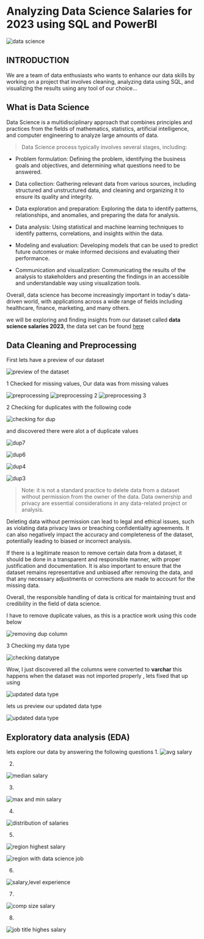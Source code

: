 # Analyzing Data Science Salaries for 2023 using SQL and PowerBI

![data science](https://user-images.githubusercontent.com/116097143/236707409-3ba318d7-66f0-4aba-9304-ea9250599933.png)

## INTRODUCTION
We are a team of data enthusiasts who wants to enhance our data skills by working on a project that involves cleaning, analyzing data using SQL, and visualizing the results using any tool of our choice...

## What is Data Science
Data Science is a multidisciplinary approach that combines principles and practices from the fields of mathematics, statistics, artificial intelligence, and computer engineering to analyze large amounts of data.

> Data Science process typically involves several stages, including:

- Problem formulation: Defining the problem, identifying the business goals and objectives, and determining what questions need to be answered.

- Data collection: Gathering relevant data from various sources, including structured and unstructured data, and cleaning and organizing it to ensure its quality and integrity.

- Data exploration and preparation: Exploring the data to identify patterns, relationships, and anomalies, and preparing the data for analysis.

- Data analysis: Using statistical and machine learning techniques to identify patterns, correlations, and insights within the data.

- Modeling and evaluation: Developing models that can be used to predict future outcomes or make informed decisions and evaluating their performance.

- Communication and visualization: Communicating the results of the analysis to stakeholders and presenting the findings in an accessible and understandable way using visualization tools.

Overall, data science has become increasingly important in today's data-driven world, with applications across a wide range of fields including healthcare, finance, marketing, and many others.

we will be exploring and finding insights from our dataset called **data science salaries 2023**, the data set can be found [here](https://www.kaggle.com/datasets/saurabhshahane/data-science-jobs-salaries)

## Data Cleaning and Preprocessing 

First lets have a preview of our dataset

![preview of the dataset](https://user-images.githubusercontent.com/116097143/236707871-41fc27b3-08c0-4912-9173-b9669fb56914.png)

1 Checked for missing values, Our data was from missing values

![preprocessing](https://user-images.githubusercontent.com/116097143/236708524-5df8b618-f10a-4b23-8f04-d670b161d136.png)
![preprocessing 2](https://user-images.githubusercontent.com/116097143/236708532-cf542ea0-7227-4fc1-a8d3-1d2ee707855f.png)
![preprocessing 3](https://user-images.githubusercontent.com/116097143/236708536-feca74e2-a8b6-4140-932a-7166485777c5.png)



2 Checking for duplicates with the following code

![checking for dup](https://user-images.githubusercontent.com/116097143/236708645-94cdd523-c1cc-4e16-af62-73c703f2dc0f.png)

and discovered there were alot a of duplicate values

![dup7](https://user-images.githubusercontent.com/116097143/236708036-73bb0c4f-731e-485d-a27b-7f45ff4f1039.png)

![dup6](https://user-images.githubusercontent.com/116097143/236708048-b79be33e-741f-4a2a-adf6-65136aafa48a.png)

![dup4](https://user-images.githubusercontent.com/116097143/236708058-b86ce737-3905-43ae-b56c-47528963cc10.png)

![dup3](https://user-images.githubusercontent.com/116097143/236708067-e8fac801-2ff3-4a91-9af2-1b2c1840c9f1.png)

> Note: it is not a standard practice to delete data from a dataset without permission from the owner of the data. Data ownership and privacy are essential considerations in any data-related project or analysis.

Deleting data without permission can lead to legal and ethical issues, such as violating data privacy laws or breaching confidentiality agreements. It can also negatively impact the accuracy and completeness of the dataset, potentially leading to biased or incorrect analysis.

If there is a legitimate reason to remove certain data from a dataset, it should be done in a transparent and responsible manner, with proper justification and documentation. It is also important to ensure that the dataset remains representative and unbiased after removing the data, and that any necessary adjustments or corrections are made to account for the missing data.

Overall, the responsible handling of data is critical for maintaining trust and credibility in the field of data science.

I have to remove duplicate values, as this is a practice work using this code below

![removing dup column](https://user-images.githubusercontent.com/116097143/236708585-d49a2bdb-b276-470a-a0ce-f6cb09a62604.png)

3 Checking my data type

![checking datatype](https://user-images.githubusercontent.com/116097143/236708953-70b6584d-5776-49e6-8709-6c3542ac64d0.png)

Wow, I just discovered all the columns were converted to **varchar** this happens when the dataset was not imported properly , lets fixed that up using

![updated data type](https://user-images.githubusercontent.com/116097143/236709124-d0d444de-c99f-4aa3-acf2-e849e633ef1a.png)

lets us preview our updated data type

![updated data type](https://user-images.githubusercontent.com/116097143/236709066-946a8cf0-a79a-442e-a2bc-cd00ada76a04.png)

## Exploratory data analysis (EDA)
lets explore our data by answering the following questions
1. 
![avg salary](https://user-images.githubusercontent.com/116097143/236709315-b1d52f91-d9f8-4668-a3ae-e839ad1fd8c6.png)

2.
![median salary](https://user-images.githubusercontent.com/116097143/236709446-e2d3f775-6cc4-4d34-9bed-225dd6b25b06.png)

3.
![max and min salary](https://user-images.githubusercontent.com/116097143/236709443-41fa95a2-e279-4068-a08c-b68c8226aa22.png)

4.
![distribution of salaries ](https://user-images.githubusercontent.com/116097143/236709450-f6499148-8042-4245-a43f-d4390cf7eaf4.png)

5.
![region highest salary](https://user-images.githubusercontent.com/116097143/236709768-ae2fea95-6bdc-4f04-9bd2-2e331b23c6dc.png)



![region with data science job](https://user-images.githubusercontent.com/116097143/236709447-0d00f451-c8b4-4196-b7f0-65dce3a1473e.png)

6.
![salary,level experience ](https://user-images.githubusercontent.com/116097143/236709448-fd2fc014-970f-45d2-82e0-c2d57f25edbd.png)

7.
![comp size salary](https://user-images.githubusercontent.com/116097143/236709449-13465219-8692-4ba9-8409-1e76e325831d.png)

8.
![job title highes salary](https://user-images.githubusercontent.com/116097143/236709451-00605f37-1987-4482-b06a-3d188373acfc.png)
